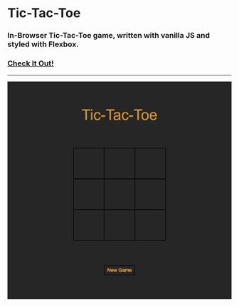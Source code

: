 # Tic-Tac-Toe

### In-Browser Tic-Tac-Toe game, written with vanilla JS and styled with Flexbox.

### [Check It Out!](https://balowulf.github.io/ticTacToe/)

----
![](tictactoe.gif)
